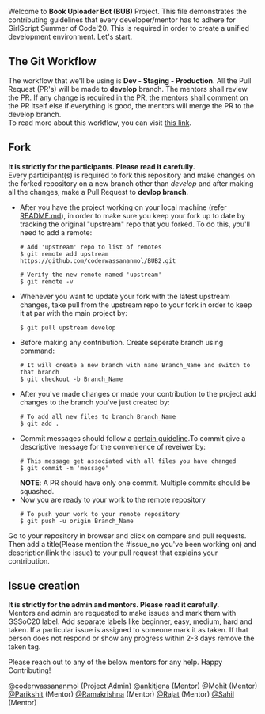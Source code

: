 Welcome to <b>Book Uploader Bot (BUB)</b> Project. This file demonstrates the contributing guidelines that every developer/mentor has to adhere for GirlScript Summer of Code'20. This is required in order to create a unified development environment. Let's start.

## The Git Workflow
The workflow that we'll be using is <b> Dev - Staging - Production</b>. All the Pull Request (PR's) will be made to <b>develop</b> branch.
The mentors shall review the PR. If any change is required in the PR, the mentors shall comment on the PR itself else if
everything is good, the mentors will merge the PR to the develop branch.<br />
To read more about this workflow, you can visit [this link](http://guides.beanstalkapp.com/deployments/best-practices.html).

## Fork
<b>It is strictly for the participants. Please read it carefully.</b><br />
Every participant(s) is required to fork this repository and make changes on the forked repository on a new branch other than *develop* and after making all the changes, make a Pull Request to <b>devlop branch</b>.

- After you have the project working on your local machine (refer [README.md](https://github.com/coderwassananmol/BUB2/blob/develop/README.md)), in order to make sure you keep your fork up to date by tracking the original "upstream" repo that you forked. To do this, you'll need to add a remote:
    ```
    # Add 'upstream' repo to list of remotes
    $ git remote add upstream https://github.com/coderwassananmol/BUB2.git

    # Verify the new remote named 'upstream'
    $ git remote -v
    ```
- Whenever you want to update your fork with the latest upstream changes, take pull from the upstream repo to your fork in order to keep it at par with the main project by:
    ```
    $ git pull upstream develop
    ```
- Before making any contribution. Create seperate branch using command:
    ```
    # It will create a new branch with name Branch_Name and switch to that branch 
    $ git checkout -b Branch_Name
    ```
- After you've made changes or made your contribution to the project add changes to the branch you've just created by:
    ```
    # To add all new files to branch Branch_Name
    $ git add .
    ```
- Commit messages should follow a [certain guideline](https://udacity.github.io/git-styleguide/).To commit give a descriptive message for the convenience of reveiwer by:
    ```
    # This message get associated with all files you have changed
    $ git commit -m 'message'
    ```
    **NOTE**: A PR should have only one commit. Multiple commits should be squashed.
- Now you are ready to your work to the remote repository
    ```
    # To push your work to your remote repository
    $ git push -u origin Branch_Name
    ```

Go to your repository in browser and click on compare and pull requests. Then add a title(Please mention the #issue_no you've been working on) and description(link the issue) to your pull request that explains your contribution.

## Issue creation
<b>It is strictly for the admin and mentors. Please read it carefully. </b><br />
Mentors and admin are requested to make issues and mark them with GSSoC20 label. Add separate labels like beginner, easy, medium, hard and taken. If a particular issue is assigned to someone mark it as taken. If that person does not respond or show any progress within 2-3 days remove the taken tag.

Please reach out to any of the below mentors for any help. Happy Contributing!

[@coderwassananmol](http://github.com/coderwassananmol) (Project Admin)
[@ankitjena](https://github.com/ankitjena) (Mentor)
[@Mohit](https://github.com/mksharma1/) (Mentor)
[@Parikshit](https://github.com/Parikshit-Hooda) (Mentor)
[@Ramakrishna](https://github.com/rkpattnaik780) (Mentor)
[@Rajat](https://github.com/rajat2502) (Mentor)
[@Sahil](https://github.com/sahilbansal17) (Mentor)
